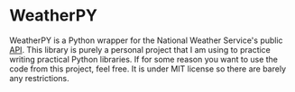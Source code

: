 # WeatherPY
WeatherPY is a Python wrapper for the National Weather Service's public [API](https://www.weather.gov/documentation/services-web-api#/).
This library is purely a personal project that I am using to practice writing practical Python libraries.
If for some reason you want to use the code from this project, feel free. It is under MIT license so there are barely any restrictions.
